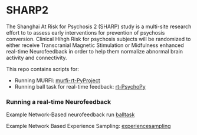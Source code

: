 # SHARP2

The Shanghai At Risk for Psychosis 2 (SHARP) study is a multi-site research effort to to assess early interventions for prevention of psychosis conversion. Clinical Hihgh Risk for psychosis subjects will be randomized to either receive Transcranial Magnetic Stimulation or Midfulness enhanced real-time Neurofeedback in order to help them normalize abnormal brain activity and connectivity. 


This repo contains scripts for:

* Running MURFI: [murfi-rt-PyProject](https://github.com/cccbauer/SHARP2/tree/main/murfi-rt-Pyproject/scripts)
* Running ball task for real-time feedback: [rt-PsychoPy](https://github.com/cccbauer/SHARP2/tree/main/rt-PsychoPy)

### Running a real-time Neurofeedback

Example Network-Based neurofeedback run [balltask](https://github.com/cccbauer/SHARP2/tree/main/murfi-rt-Pyproject/scripts/balltask)

Example Network Based Experience Sampling: [experiencesampling](https://github.com/cccbauer/SHARP2/tree/main/murfi-rt-Pyproject/scripts/experiencesampling)
